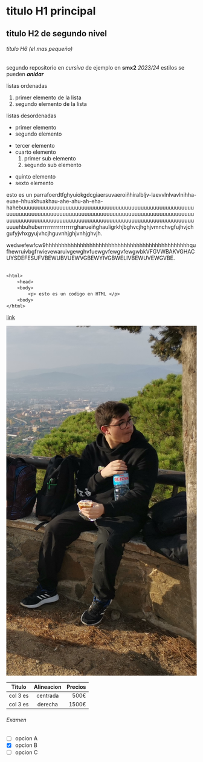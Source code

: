 # titulo H1 principal

## titulo H2 de segundo nivel

###### titulo H6 (el mas pequeño)

segundo repositorio en _cursiva_ de ejemplo en __smx2__ *2023/24*
estilos se pueden **_anidar_**

listas ordenadas
1. primer elemento de la lista
2. segundo elemento de la lista

listas desordenadas

* primer elemento
* segundo elemento
- tercer elemento
- cuarto elemento
    1. primer sub elemento
    2. segundo sub elemento
+ quinto elemento
+ sexto elemento

esto es un parrafoerdtfghyuiokgdcgiaersuvaeroiñhiralbljv-laevvlnlvavlnihha-euae-hhuakhuakhau-ahe-ahu-ah-eha-hahebuuuuuuuuuuuuuuuuuuuuuuuuuuuuuuuuuuuuuuuuuuuuuuuuuuuuuuuuuuuuuuuuuuuuuuuuuuuuuuuuuuuuuuuuuuuuuuuuuuuuuuuuuuuuuuuuuuuuuuuuuuuuuuuuuuuuuuuuuuuuuuuuuuuuuuuuuuuuuuuuuuuuuuuuuuuuuuuuuuehbuhuberrrrrrrrrrrrrrrrgharueiñghauligrkhjbghvcjhghjvmnchvgfujhvjchgufyjvhxgyujvhcjhguvnhjghjvnhjghvjh.

wedwefewfcw9hhhhhhhhhhhhhhhhhhhhhhhhhhhhhhhhhhhhhhhhhhhhhhqufhewruivbgfrwievewaruivgewghvfuewgvfewgvfewgwbkVFGVWBAKVGHACUYSDEFESUFVBEWUBVUEWVGBEWYIVGBWELIVBEWUVEWGVBE.

```

<html>
    <head>  
    <body>
        <p> esto es un codigo en HTML </p>
    <body>
</html>
```
[link](https://www.fje.edu/ca/jesuites-bellvitge "enlace a la web del cole")

![imagen de miedosa](https://github.com/mrcsflx/repositorio2/blob/main/victor.jpg "horror")

|Titulo |Alineacion | Precios|
|----------|:----------:|----------:|
|col 3 es|centrada|500€|
|col 3 es|derecha|1500€|

###### Examen
-[ ] opcion A
-[x] opcion B
-[ ] opcion C
